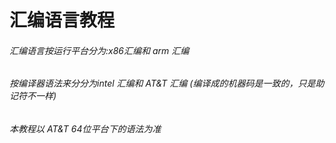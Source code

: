 # 汇编语言教程
###### 汇编语言按运行平台分为:x86汇编和 arm 汇编
###### 按编译器语法来分分为intel 汇编和 AT&T 汇编 (编译成的机器码是一致的，只是助记符不一样)
###### 本教程以 AT&T 64位平台下的语法为准

